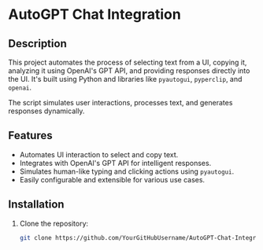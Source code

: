 # AutoGPT Chat Integration

## Description
This project automates the process of selecting text from a UI, copying it, analyzing it using OpenAI's GPT API, and providing responses directly into the UI. It's built using Python and libraries like `pyautogui`, `pyperclip`, and `openai`.

The script simulates user interactions, processes text, and generates responses dynamically.

## Features
- Automates UI interaction to select and copy text.
- Integrates with OpenAI's GPT API for intelligent responses.
- Simulates human-like typing and clicking actions using `pyautogui`.
- Easily configurable and extensible for various use cases.

## Installation

1. Clone the repository:
   ```bash
   git clone https://github.com/YourGitHubUsername/AutoGPT-Chat-Integration.git
